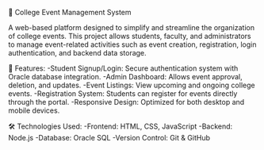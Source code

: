 🎉 College Event Management System

A web-based platform designed to simplify and streamline the organization of college events. This project allows students, faculty, and administrators to manage event-related activities such as event creation, registration, login authentication, and backend data storage.

🔧 Features:
-Student Signup/Login: Secure authentication system with Oracle database integration.
-Admin Dashboard: Allows event approval, deletion, and updates.
-Event Listings: View upcoming and ongoing college events.
-Registration System: Students can register for events directly through the portal.
-Responsive Design: Optimized for both desktop and mobile devices.

🛠️ Technologies Used:
-Frontend: HTML, CSS, JavaScript
-Backend: Node.js
-Database: Oracle SQL
-Version Control: Git & GitHub

